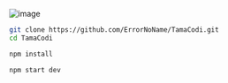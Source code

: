 ![image](https://github.com/user-attachments/assets/fbfcefa0-0d9e-4674-8a12-a2759a2607e9)


```bash
git clone https://github.com/ErrorNoName/TamaCodi.git
cd TamaCodi
```
```bash
npm install
```
```bash
npm start dev
```
